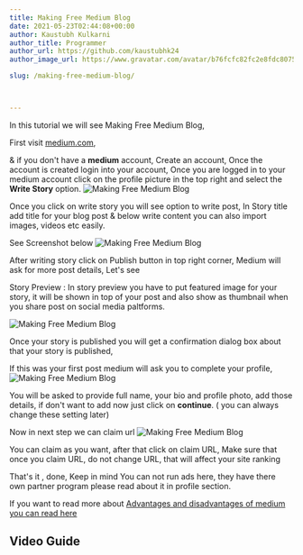 ```yaml
---
title: Making Free Medium Blog
date: 2021-05-23T02:44:08+00:00
author: Kaustubh Kulkarni
author_title: Programmer
author_url: https://github.com/kaustubhk24
author_image_url: https://www.gravatar.com/avatar/b76fcfc82fc2e8fdc8075636f1735f61?s=200

slug: /making-free-medium-blog/



---
```

In this tutorial we will see Making Free Medium Blog,

First visit [medium.com](https://medium.com),

& if you don't have a **medium** account, Create an account, Once the account is created login into your account, Once you are logged in to your medium account click on the profile picture in the top right and select the **Write Story** option.
![Making Free Medium Blog](https://www.kaustubh.codes/imgs/wp-content/uploads/2021/05/image-6-1024x375.png) 

Once you click on write story you will see option to write post, In Story title add title for your blog post & below write content you can also import images, videos etc easily.

See Screenshot below
![Making Free Medium Blog](https://www.kaustubh.codes/imgs/wp-content/uploads/2021/05/image-7-1024x266.png) 

After writing story click on Publish button in top right corner, Medium will ask for more post details, Let's see

Story Preview : In story preview you have to put featured image for your story, it will be shown in top of your post and also show as thumbnail when you share post on social media paltforms.


![Making Free Medium Blog](https://www.kaustubh.codes/imgs/wp-content/uploads/2021/05/image-8-1024x414.png) 

Once your story is published you will get a confirmation dialog box about that your story is published,

If this was your first post medium will ask you to complete your profile,
![Making Free Medium Blog](https://www.kaustubh.codes/imgs/wp-content/uploads/2021/05/image-9-1024x629.png) 

You will be asked to provide full name, your bio and profile photo, add those details, if don't want to add now just click on **continue**. ( you can always change these setting later)

Now in next step we can claim url
![Making Free Medium Blog](https://www.kaustubh.codes/imgs/wp-content/uploads/2021/05/image-10.png) 

You can claim as you want, after that click on claim URL, Make sure that once you claim URL, do not change URL, that will affect your site ranking

That's it , done, Keep in mind You can not run ads here, they have there own partner program please read about it in profile section.

If you want to read more about [Advantages and disadvantages of medium you can read here](https://blog.kaustubh.codes/how-to-make-completely-free-blog/#Medium)

## Video Guide

